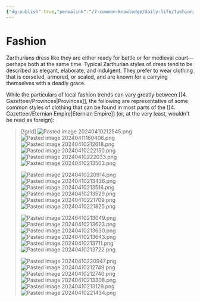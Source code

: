 ```yaml
---
{"dg-publish":true,"permalink":"/7-common-knowledge/daily-life/fashion/","noteIcon":""}
---
```


# Fashion

Zarthurians dress like they are either ready for battle or for medieval court— perhaps both at the same time. Typical Zarthurian styles of dress tend to be described as elegant, elaborate, and indulgent. They prefer to wear clothing that is corseted, armored, or scaled, and are known for a carrying themselves with a deadly grace.

 While the particulars of local fashion trends can vary greatly between [[4. Gazetteer/Provinces\|Provinces]], the following are representative of some common styles of clothing that can be found in most parts of the [[4. Gazetteer/Eternian Empire\|Eternian Empire]] (or, at the very least, wouldn't be read as foreign):

>[!grid]
![Pasted image 20240410212545.png](/img/user/x.%20Assets/Attachments/Pasted%20image%2020240410212545.png)
![Pasted image 20240411160406.png](/img/user/x.%20Assets/Attachments/Pasted%20image%2020240411160406.png)
![Pasted image 20240410212618.png](/img/user/x.%20Assets/Attachments/Pasted%20image%2020240410212618.png)
>![Pasted image 20240410222150.png](/img/user/x.%20Assets/Attachments/Pasted%20image%2020240410222150.png)
>![Pasted image 20240410222033.png](/img/user/x.%20Assets/Attachments/Pasted%20image%2020240410222033.png)
>![Pasted image 20240410213503.png](/img/user/x.%20Assets/Attachments/Pasted%20image%2020240410213503.png)
>
>![Pasted image 20240410220914.png](/img/user/x.%20Assets/Attachments/Pasted%20image%2020240410220914.png)
>![Pasted image 20240410213436.png](/img/user/x.%20Assets/Attachments/Pasted%20image%2020240410213436.png)
>![Pasted image 20240410213516.png](/img/user/x.%20Assets/Attachments/Pasted%20image%2020240410213516.png)
>![Pasted image 20240410213529.png](/img/user/x.%20Assets/Attachments/Pasted%20image%2020240410213529.png)
>![Pasted image 20240410221709.png](/img/user/x.%20Assets/Attachments/Pasted%20image%2020240410221709.png)
>![Pasted image 20240410221825.png](/img/user/x.%20Assets/Attachments/Pasted%20image%2020240410221825.png)
>
>![Pasted image 20240410213049.png](/img/user/x.%20Assets/Attachments/Pasted%20image%2020240410213049.png)
>![Pasted image 20240410213623.png](/img/user/x.%20Assets/Attachments/Pasted%20image%2020240410213623.png)
>![Pasted image 20240410213630.png](/img/user/x.%20Assets/Attachments/Pasted%20image%2020240410213630.png)
>![Pasted image 20240410213643.png](/img/user/x.%20Assets/Attachments/Pasted%20image%2020240410213643.png)
>![Pasted image 20240410213711.png](/img/user/x.%20Assets/Attachments/Pasted%20image%2020240410213711.png)
>![Pasted image 20240410213722.png](/img/user/x.%20Assets/Attachments/Pasted%20image%2020240410213722.png)
>
>![Pasted image 20240410220947.png](/img/user/x.%20Assets/Attachments/Pasted%20image%2020240410220947.png)
>![Pasted image 20240410212749.png](/img/user/x.%20Assets/Attachments/Pasted%20image%2020240410212749.png)
>![Pasted image 20240410212740.png](/img/user/x.%20Assets/Attachments/Pasted%20image%2020240410212740.png)
>![Pasted image 20240410213308.png](/img/user/x.%20Assets/Attachments/Pasted%20image%2020240410213308.png)
>![Pasted image 20240410213129.png](/img/user/x.%20Assets/Attachments/Pasted%20image%2020240410213129.png)
>![Pasted image 20240410221434.png](/img/user/x.%20Assets/Attachments/Pasted%20image%2020240410221434.png)

